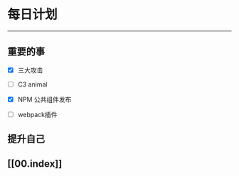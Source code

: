 
# 每日计划
---
## 重要的事
- [x]  三大攻击
- [ ]  C3 animal
- [x]  NPM 公共组件发布
- [ ] webpack插件



## 提升自己

  



## [[00.index]]










